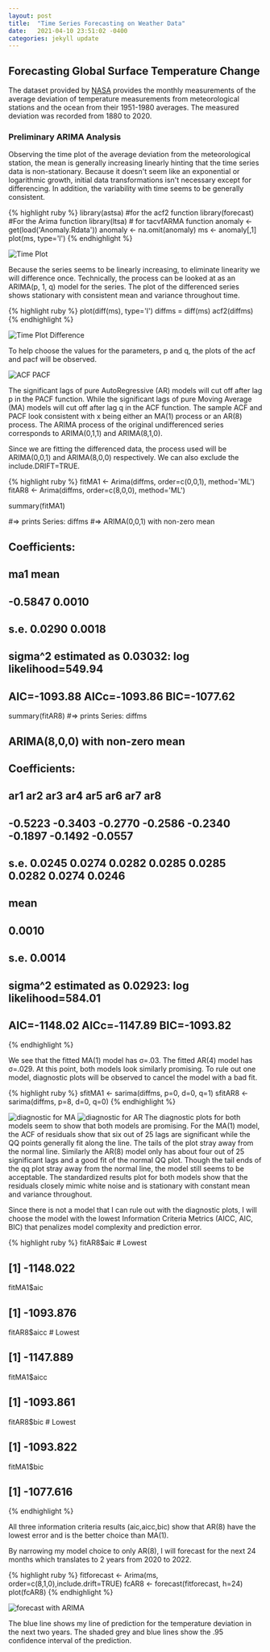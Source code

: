 ```yaml
---
layout: post
title:  "Time Series Forecasting on Weather Data"
date:   2021-04-10 23:51:02 -0400
categories: jekyll update
---
```


## Forecasting Global Surface Temperature Change

The dataset provided by [NASA](https://data.giss.nasa.gov/gistemp/) provides the monthly measurements of the average
deviation of temperature measurements from meteorological stations and the ocean from their 1951-1980 averages. The measured deviation was recorded from 1880 to 2020.

### Preliminary ARIMA Analysis

Observing the time plot of the average deviation from the meteorological station, the mean is generally increasing linearly hinting that the time series data is non-stationary. Because it doesn't seem like an exponential or logarithmic growth, initial data transformations isn't necessary except for differencing. In addition, the variability with time seems to be generally consistent.

{% highlight ruby %}
library(astsa) #for the acf2 function
library(forecast) #For the Arima function
library(ltsa) # for tacvfARMA function
anomaly <- get(load('Anomaly.Rdata'))
anomaly <- na.omit(anomaly)
ms <- anomaly[,1]
plot(ms, type='l')
{% endhighlight %}

![](/assets/images/timeplotanomaly.png "Time Plot")

Because the series seems to be linearly increasing, to eliminate linearity we will difference once. Technically, the process can be looked at as an ARIMA(p, 1, q) model for the series. The plot of the differenced series shows stationary with consistent mean and variance throughout time.

{% highlight ruby %}
plot(diff(ms), type='l')
diffms = diff(ms)
acf2(diffms)
{% endhighlight %}

![](/assets/images/timeplotdifference.png "Time Plot Difference")

To help choose the values for the parameters, p and q, the plots of the acf and pacf will be observed.

![](/assets/images/acfpacf.png "ACF PACF")

The significant lags of pure AutoRegressive (AR) models will cut off after lag p in the PACF function. While the significant lags of pure Moving Average (MA) models will cut off after lag q in the ACF function. The sample ACF and PACF look consistent with x being either an MA(1) process or an AR(8) process. The ARIMA process of the original undifferenced series corresponds to ARIMA(0,1,1) and ARIMA(8,1,0).

Since we are fitting the differenced data, the process used will be ARIMA(0,0,1) and ARIMA(8,0,0) respectively. We can also exclude the include.DRIFT=TRUE.

{% highlight ruby %}
fitMA1 <- Arima(diffms, order=c(0,0,1), method='ML')
fitAR8 <- Arima(diffms, order=c(8,0,0), method='ML')

summary(fitMA1)

#=> prints Series: diffms
#=> ARIMA(0,0,1) with non-zero mean
##
## Coefficients:
##           ma1    mean
##       -0.5847  0.0010
## s.e.   0.0290  0.0018
##
## sigma^2 estimated as 0.03032:  log likelihood=549.94
## AIC=-1093.88   AICc=-1093.86   BIC=-1077.62
summary(fitAR8)
#=> prints Series: diffms
## ARIMA(8,0,0) with non-zero mean
## Coefficients:
##           ar1      ar2      ar3      ar4      ar5      ar6      ar7      ar8
##       -0.5223  -0.3403  -0.2770  -0.2586  -0.2340  -0.1897  -0.1492  -0.0557
## s.e.   0.0245   0.0274   0.0282   0.0285   0.0285   0.0282   0.0274   0.0246
##         mean
##       0.0010
## s.e.  0.0014
##
## sigma^2 estimated as 0.02923:  log likelihood=584.01
## AIC=-1148.02   AICc=-1147.89   BIC=-1093.82
{% endhighlight %}


We see that the fitted MA(1) model has σ=.03. The fitted AR(4) model has σ=.029. At this point, both models look similarly promising. To rule out one model, diagnostic plots will be observed to cancel the model with a bad fit.

{% highlight ruby %}
sfitMA1 <- sarima(diffms, p=0, d=0, q=1)
sfitAR8 <- sarima(diffms, p=8, d=0, q=0)
{% endhighlight %}

![](/assets/images/MAdiagnostic.png "diagnostic for MA")
![](/assets/images/ARdiagnostic.png "diagnostic for AR")
The diagnostic plots for both models seem to show that both models are promising. For the MA(1) model, the ACF of residuals show that six out of 25 lags are significant while the QQ points generally fit along the line. The tails of the plot stray away from the normal line. Similarly the AR(8) model only has about four out of 25 significant lags and a good fit of the normal QQ plot. Though the tail ends of the qq plot stray away from the normal line, the model still seems to be acceptable. The standardized results plot for both models show that the residuals closely mimic white noise and is stationary with constant mean and variance throughout.

Since there is not a model that I can rule out with the diagnostic plots, I will choose the model with the lowest Information Criteria Metrics (AICC, AIC, BIC) that penalizes model complexity and prediction error.

{% highlight ruby %}
fitAR8$aic # Lowest
## [1] -1148.022
fitMA1$aic
## [1] -1093.876
fitAR8$aicc # Lowest
## [1] -1147.889
fitMA1$aicc
## [1] -1093.861
fitAR8$bic # Lowest
## [1] -1093.822
fitMA1$bic
## [1] -1077.616
{% endhighlight %}

All three information criteria results (aic,aicc,bic) show that AR(8) have the lowest error and is the better choice than MA(1).

By narrowing my model choice to only AR(8), I will forecast for the next 24 months which translates to 2 years from 2020 to 2022.

{% highlight ruby %}
fitforecast <- Arima(ms, order=c(8,1,0),include.drift=TRUE)
fcAR8 <- forecast(fitforecast, h=24)
plot(fcAR8)
{% endhighlight %}

![](/assets/images/AR8forecast.png "forecast with ARIMA")

The blue line shows my line of prediction for the temperature deviation in the next two years. The shaded grey and blue lines show the .95 confidence interval of the prediction.
